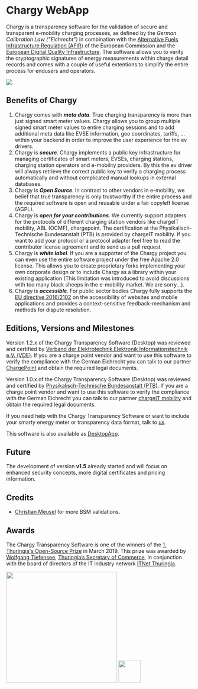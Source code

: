 # Chargy WebApp

Chargy is a transparency software for the validation of secure and transparent e-mobility charging processes, as defined by the *German Calibration Law ("Eichrecht")* in combination with the [Alternative Fuels Infrastructure Regulation (AFIR)](https://transport.ec.europa.eu/transport-themes/clean-transport/alternative-fuels-sustainable-mobility-europe/alternative-fuels-infrastructure_en) of the European Commission and the [European Digital Quality Infrastructure](https://www.qi-digital.de/en/). The software allows you to verify the cryptographic signatures of energy measurements within charge detail records and comes with a couple of useful extentions to simplify the entire process for endusers and operators.

![](documentation/Screenshot02.png)


## Benefits of Chargy

1. Chargy comes with __*meta data*__. True charging transparency is more than just signed smart meter values. Chargy allows you to group multiple signed smart meter values to entire charging sessions and to add additional meta data like EVSE information, geo coordinates, tariffs, ... within your backend in order to improve the user experience for the ev drivers.
2. Chargy is __*secure*__. Chargy implements a public key infrastructure for managing certificates of smart meters, EVSEs, charging stations, charging station operators and e-mobility providers. By this the ev driver will always retrieve the correct public key to verify a charging process automatically and without complicated manual lookups in external databases.
3. Chargy is __*Open Source*__. In contrast to other vendors in e-mobility, we belief that true transparency is only trustworthy if the entire process and the required software is open and reusable under a fair copyleft license (AGPL).
4. Chargy is __*open for your contributions*__. We currently support adapters for the protocols of different charging station vendors like chargeIT mobility, ABL (OCMF), chargepoint. The certification at the Physikalisch-Technische Bundesanstalt (PTB) is provided by chargeIT mobility. If you want to add your protocol or a protocol adapter feel free to read the contributor license agreement and to send us a pull request.
5. Chargy is __*white label*__. If you are a supporter of the Chargy project you can even use the entire software project under the free Apache 2.0 license. This allows you to create proprietary forks implementing your own corporate design or to include Chargy as a library within your existing application (This limitation was introduced to avoid discussions with too many black sheeps in the e-mobility market. We are sorry...).
6. Chargy is __*accessible*__. For public sector bodies Chargy fully supports the [EU directive 2016/2102](https://eur-lex.europa.eu/legal-content/EN/TXT/PDF/?uri=CELEX:32016L2102) on the accessibility of websites and mobile applications and provides a context-sensitive feedback-mechanism and methods for dispute resolution.


## Editions, Versions and Milestones

Version 1.2.x of the Chargy Transparency Software (Desktop) was reviewed and certified by [Verband der Elektrotechnik Elektronik Informationstechnik e.V. (VDE)](https://www.vde.com/de). If you are a charge point vendor and want to use this software to verify the compliance with the German Eichrecht you can talk to our partner [ChargePoint](https://www.chargepoint.com/de-de/) and obtain the required legal documents.

Version 1.0.x of the Chargy Transparency Software (Desktop) was reviewed and certified by [Physikalisch-Technische Bundesanstalt (PTB)](https://www.ptb.de). If you are a charge point vendor and want to use this software to verify the compliance with the German Eichrecht you can talk to our partner [chargeIT mobility](https://www.chargeit-mobility.com) and obtain the required legal documents.

If you need help with the Chargy Transparency Software or want to include your smarty energy meter or transparency data format, talk to [us](https://open.charging.cloud).

This software is also available as [DesktopApp](https://github.com/OpenChargingCloud/ChargyDesktopApp).


## Future

The development of version **v1.5** already started and will focus on enhanced security concepts, more digital certificates and pricing information.


## Credits

- <a href="https://github.com/sirhcel">Christian Meusel</a> for more BSM validations.


## Awards

The Chargy Transparency Software is one of the winners of the [1. Thuringia's Open-Source Prize](https://www.it-leistungsschau.de/programm/TOSP2019/) </a> in March 2019. This prize was awarded by [Wolfgang Tiefensee](https://de.wikipedia.org/wiki/Wolfgang_Tiefensee), [Thuringia’s Secretary of Commerce](https://www.thueringen.de/th6/tmwwdg/), in conjunction with the board of directors of the IT industry network [ITNet Thuringia](https://www.itnet-th.de).

<img src="src/images/TMWWDG.svg" width="300"> <img src="src/images/ITnet_Thueringen_small.png" height="60">
